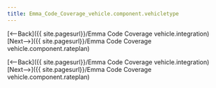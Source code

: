 ```yaml
---
title: Emma_Code_Coverage_vehicle.component.vehicletype
---
```

[<--Back]({{ site.pagesurl}}/Emma Code Coverage vehicle.integration) [Next-->]({{ site.pagesurl}}/Emma Code Coverage vehicle.component.rateplan)




[<--Back]({{ site.pagesurl}}/Emma Code Coverage vehicle.integration) [Next-->]({{ site.pagesurl}}/Emma Code Coverage vehicle.component.rateplan)
